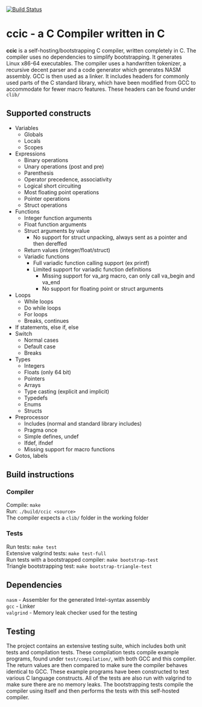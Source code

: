 [![Build Status](https://travis-ci.com/wsandst/c-compiler-in-c.svg?branch=main)](https://travis-ci.com/wsandst/c-compiler-in-c)
# ccic - a C Compiler written in C
 **ccic** is a self-hosting/bootstrapping C compiler, written completely in C. The compiler uses no dependencies to simplify bootstrapping. It generates Linux x86-64 executables.
The compiler uses a handwritten tokenizer, a recursive decent parser and a code generator which generates NASM assembly. GCC is then used as a linker. It includes headers for commonly used parts of the C standard library, which have been modified from GCC to accommodate for fewer macro features. These headers can be found under `clib/`

## Supported constructs
* Variables
    * Globals
    * Locals
    * Scopes
* Expressions
    * Binary operations
    * Unary operations (post and pre)
    * Parenthesis
    * Operator precedence, associativity
    * Logical short circuiting
    * Most floating point operations
    * Pointer operations
    * Struct operations
* Functions
    * Integer function arguments
    * Float function arguments
    * Struct arguments by value
        * No support for struct unpacking, always sent as a pointer
            and then dereffed
    * Return values (integer/float/struct)
    * Variadic functions
        * Full variadic function calling support (ex printf)
        * Limited support for variadic function definitions
            * Missing support for va_arg macro, can only call va_begin and va_end
            * No support for floating point or struct arguments
* Loops
    * While loops
    * Do while loops
    * For loops
    * Breaks, continues
* If statements, else if, else
* Switch
    * Normal cases
    * Default case
    * Breaks
* Types
    * Integers
    * Floats (only 64 bit)
    * Pointers
    * Arrays
    * Type casting (explicit and implicit)
    * Typedefs
    * Enums
    * Structs
* Preprocessor
    * Includes (normal and standard library includes)
    * Pragma once
    * Simple defines, undef
    * Ifdef, ifndef
    * Missing support for macro functions
* Gotos, labels

## Build instructions
### Compiler
Compile: `make`  
Run: `./build/ccic <source>`  
The compiler expects a `clib/` folder in the working folder
### Tests
Run tests: `make test`  
Extensive valgrind tests: `make test-full`  
Run tests with a bootstrapped compiler: `make bootstrap-test`  
Triangle bootstrapping test: `make bootstrap-triangle-test`

## Dependencies
`nasm` - Assembler for the generated Intel-syntax assembly  
`gcc` - Linker  
`valgrind` - Memory leak checker used for the testing

## Testing
The project contains an extensive testing suite, which 
includes both unit tests and compilation tests. These 
compilation tests compile example programs, found under `test/compilation/`, with both GCC and this compiler. The return values are then compared to make sure the compiler behaves identical to GCC. These example programs have been constructed to test various C language constructs. All of the tests are also run with valgrind to make sure there are no memory leaks. The bootstrapping tests compile the compiler using itself and then performs the tests with this self-hosted compiler.